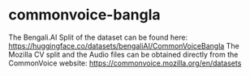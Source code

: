 # commonvoice-bangla

The Bengali.AI Split of the dataset can be found here: https://huggingface.co/datasets/bengaliAI/CommonVoiceBangla
The Mozilla CV split and the Audio files can be obtained directly from the CommonVoice website: https://commonvoice.mozilla.org/en/datasets
